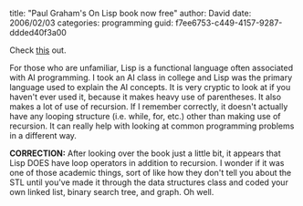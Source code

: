 
title: "Paul Graham's On Lisp book now free"
author: David
date: 2006/02/03
categories: programming
guid: f7ee6753-c449-4157-9287-ddded40f3a00

Check [this](http://www.paulgraham.com/onlisptext.html) out.

For those who are unfamiliar, Lisp is a functional language often associated with AI programming. I took an AI class in college and Lisp was the primary language used to explain the AI concepts. It is very cryptic to look at if you haven't ever used it, because it makes heavy use of parentheses. It also makes a lot of use of recursion. If I remember correctly, it doesn't actually have any looping structure (i.e. while, for, etc.) other than making use of recursion. It can really help with looking at common programming problems in a different way.

**CORRECTION:** After looking over the book just a little bit, it appears that Lisp DOES have loop operators in addition to recursion. I wonder if it was one of those academic things, sort of like how they don't tell you about the STL until you've made it through the data structures class and coded your own linked list, binary search tree, and graph. Oh well.

